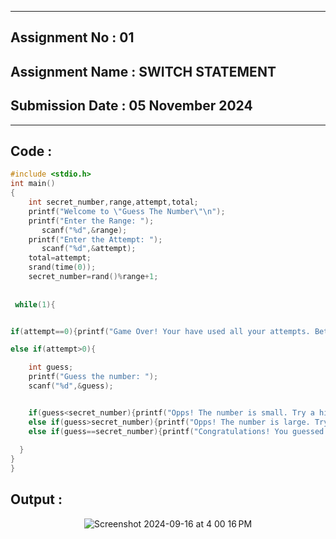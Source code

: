 
----------
## **Assignment No : 01**

## **Assignment Name : SWITCH STATEMENT**

## **Submission Date : 05 November 2024**

----------



## **Code :**
```C
#include <stdio.h>
int main()
{
    int secret_number,range,attempt,total;
    printf("Welcome to \"Guess The Number\"\n");
    printf("Enter the Range: ");
       scanf("%d",&range);
    printf("Enter the Attempt: ");
       scanf("%d",&attempt);
    total=attempt;
    srand(time(0));
    secret_number=rand()%range+1;
    
  
 while(1){


if(attempt==0){printf("Game Over! Your have used all your attempts. Better luck next time!\nThe correct number was: %d",secret_number);return 0;}

else if(attempt>0){

    int guess;
    printf("Guess the number: ");
    scanf("%d",&guess);


    if(guess<secret_number){printf("Opps! The number is small. Try a higher number.\n"); attempt--;}
    else if(guess>secret_number){printf("Opps! The number is large. Try a lower number.\n"); attempt--;}
    else if(guess==secret_number){printf("Congratulations! You guessed the correct number.\nYour score is: %d out of %d",attempt,total);return 0;}
    
  }
}
}

```

## **Output :**
<p align="center">
<img alt="Screenshot 2024-09-16 at 4 00 16 PM" src="https://github.com/user-attachments/assets/c7b5a016-eda9-4aa2-a2ec-2b1402d764d3">
</p>

